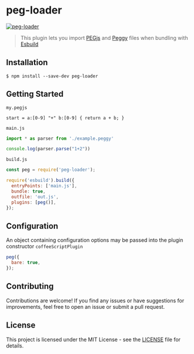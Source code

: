 # peg-loader

[![peg-loader](https://github.com/qades/peg-loader/actions/workflows/master.yml/badge.svg?branch=master)](https://github.com/qades/peg-loader/actions/workflows/master.yml)

> This plugin lets you import [PEGjs](https://pegjs.org/) and [Peggy](https://peggyjs.org/) files when bundling with [Esbuild](https://esbuild.github.io/)

## Installation

```
$ npm install --save-dev peg-loader
```

## Getting Started

`my.pegjs`

```pegjs
start = a:[0-9] "+" b:[0-9] { return a + b; }
```

`main.js`

```js
import * as parser from './example.peggy'

console.log(parser.parse("1+2"))
```

`build.js`

```js
const peg = require('peg-loader');

require('esbuild').build({
  entryPoints: ['main.js'],
  bundle: true,
  outfile: 'out.js',
  plugins: [peg()],
});
```

## Configuration

An object containing configuration options may be passed into the plugin constructor `coffeeScriptPlugin`

```js
peg({
  bare: true,
});
```

## Contributing

Contributions are welcome! If you find any issues or have suggestions for improvements, feel free to open an issue or submit a pull request.

## License

This project is licensed under the MIT License - see the [LICENSE](LICENSE) file for details.
